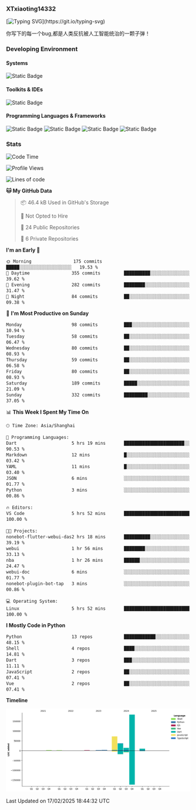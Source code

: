 ### XTxiaoting14332

[![Typing SVG](https://readme-typing-svg.herokuapp.com?font=JetBrians+Mono&pause=1000&random=false&width=435&lines=Hello+World!)](https://git.io/typing-svg)

你写下的每一个bug,都是人类反抗被人工智能统治的一颗子弹！

### Developing Environment

#### Systems

![Static Badge](https://img.shields.io/badge/Ubuntu-%20?style=flat-square&logo=ubuntu&logoColor=white&color=E34F26)

#### Toolkits & IDEs

![Static Badge](https://img.shields.io/badge/Visual%20Studio%20Code-%20?style=flat-square&logo=visualstudiocode&logoColor=white&color=blue)

#### Programming Languages & Frameworks

![Static Badge](https://img.shields.io/badge/Dart-%20?style=flat-square&logo=dart&logoColor=white&color=0175C2)
![Static Badge](https://img.shields.io/badge/Flutter-%20?style=flat-square&logo=flutter&logoColor=white&color=02569B)
![Static Badge](https://img.shields.io/badge/Python-%20?style=flat-square&logo=python&logoColor=white&color=E7A781)
![Static Badge](https://img.shields.io/badge/Bash%20Shell-%20?style=flat-square&logo=shell&logoColor=white&color=49D868)

### Stats

<!--START_SECTION:waka-->
![Code Time](http://img.shields.io/badge/Code%20Time-283%20hrs-blue)

![Profile Views](http://img.shields.io/badge/Profile%20Views-0-blue)

![Lines of code](https://img.shields.io/badge/From%20Hello%20World%20I%27ve%20Written-326.9%20thousand%20lines%20of%20code-blue)

**🐱 My GitHub Data** 

> 📦 46.4 kB Used in GitHub's Storage 
 > 
> 🚫 Not Opted to Hire
 > 
> 📜 24 Public Repositories 
 > 
> 🔑 6 Private Repositories 
 > 
**I'm an Early 🐤** 

```text
🌞 Morning                175 commits         █████░░░░░░░░░░░░░░░░░░░░   19.53 % 
🌆 Daytime                355 commits         ██████████░░░░░░░░░░░░░░░   39.62 % 
🌃 Evening                282 commits         ████████░░░░░░░░░░░░░░░░░   31.47 % 
🌙 Night                  84 commits          ██░░░░░░░░░░░░░░░░░░░░░░░   09.38 % 
```
📅 **I'm Most Productive on Sunday** 

```text
Monday                   98 commits          ███░░░░░░░░░░░░░░░░░░░░░░   10.94 % 
Tuesday                  58 commits          ██░░░░░░░░░░░░░░░░░░░░░░░   06.47 % 
Wednesday                80 commits          ██░░░░░░░░░░░░░░░░░░░░░░░   08.93 % 
Thursday                 59 commits          ██░░░░░░░░░░░░░░░░░░░░░░░   06.58 % 
Friday                   80 commits          ██░░░░░░░░░░░░░░░░░░░░░░░   08.93 % 
Saturday                 189 commits         █████░░░░░░░░░░░░░░░░░░░░   21.09 % 
Sunday                   332 commits         █████████░░░░░░░░░░░░░░░░   37.05 % 
```


📊 **This Week I Spent My Time On** 

```text
🕑︎ Time Zone: Asia/Shanghai

💬 Programming Languages: 
Dart                     5 hrs 19 mins       ███████████████████████░░   90.53 % 
Markdown                 12 mins             █░░░░░░░░░░░░░░░░░░░░░░░░   03.42 % 
YAML                     11 mins             █░░░░░░░░░░░░░░░░░░░░░░░░   03.40 % 
JSON                     6 mins              ░░░░░░░░░░░░░░░░░░░░░░░░░   01.77 % 
Python                   3 mins              ░░░░░░░░░░░░░░░░░░░░░░░░░   00.86 % 

🔥 Editors: 
VS Code                  5 hrs 52 mins       █████████████████████████   100.00 % 

🐱‍💻 Projects: 
nonebot-flutter-webui-das2 hrs 18 mins       ██████████░░░░░░░░░░░░░░░   39.19 % 
webui                    1 hr 56 mins        ████████░░░░░░░░░░░░░░░░░   33.13 % 
nba                      1 hr 26 mins        ██████░░░░░░░░░░░░░░░░░░░   24.47 % 
webui-doc                6 mins              ░░░░░░░░░░░░░░░░░░░░░░░░░   01.77 % 
nonebot-plugin-bot-tap   3 mins              ░░░░░░░░░░░░░░░░░░░░░░░░░   00.86 % 

💻 Operating System: 
Linux                    5 hrs 52 mins       █████████████████████████   100.00 % 
```

**I Mostly Code in Python** 

```text
Python                   13 repos            ████████████░░░░░░░░░░░░░   48.15 % 
Shell                    4 repos             ████░░░░░░░░░░░░░░░░░░░░░   14.81 % 
Dart                     3 repos             ███░░░░░░░░░░░░░░░░░░░░░░   11.11 % 
JavaScript               2 repos             ██░░░░░░░░░░░░░░░░░░░░░░░   07.41 % 
Vue                      2 repos             ██░░░░░░░░░░░░░░░░░░░░░░░   07.41 % 
```



**Timeline**

![Lines of Code chart](https://raw.githubusercontent.com/XTxiaoting14332/XTxiaoting14332/main/assets/bar_graph.png)


 Last Updated on 17/02/2025 18:44:32 UTC
<!--END_SECTION:waka-->